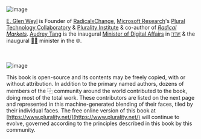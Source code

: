 ![image](https://raw.githubusercontent.com/pluralitybook/plurality/main/figs/author-AudreyGlen.jpg)

 [E. Glen Weyl](https://www.glenweyl.com) is Founder of [RadicalxChange](https://www.radicalxchange.org), [Microsoft Research](https://www.microsoft.com/en-us/research/)'s [Plural Technology Collaboratory](https://aka.ms/plural) & [Plurality Institute](https://plurality.institute) & co-author of [*Radical Markets*](https://press.princeton.edu/books/hardcover/9780691177502/radical-markets).  [Audrey Tang](https://en.wikipedia.org/wiki/Audrey_Tang) is the inaugural [Minister of Digital Affairs](https://en.wikipedia.org/wiki/Ministry_of_Digital_Affairs_%28Taiwan%29) in [🇹🇼](https://en.wikipedia.org/wiki/Taiwan) & the inaugural [🏳️‍⚧️](https://en.wikipedia.org/wiki/List_of_transgender_political_office-holders) minister in the 🌐.                                                                                                
<br></br>

![image](https://raw.githubusercontent.com/pluralitybook/plurality/main/figs/author-Community.png)

This book is open-source and its contents may be freely copied, with or without attribution.  In addition to the primary named authors, dozens of members of the ⿻ community around the world contributed to the book, doing most of the total work.  These contributors are listed on the next page and represented in this machine-generated blending of their faces, tiled by their individual faces.  The free online version of this book at [https://www.plurality.net/](https://www.plurality.net/) will continue to evolve, governed according to the principles described in this book by this community.
